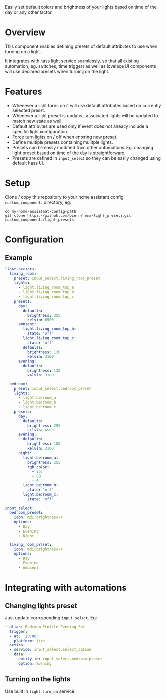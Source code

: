 Easily set default colors and brightness of your lights based on time of the day or any other factor.

# Overview

This component enables defining presets of default attributes to use when turning on a light.

It integrates with hass light service seamlessly, so that all existing automation, eg. switches, time triggers as well as lovelace UI components will use declared presets when turning on the light.

# Features

 - Whenever a light turns on it will use default attributes based on currently selected preset.
 - Whenever a light preset is updated, associated lights will be updated to match new state as well.
 - Default attributes are used only if event does not already include a specific light configuration.
 - Force turn lights on / off when entering new preset.
 - Define multiple presets containing mulitple lights.
 - Presets can be easily modified from other automations. Eg. changing light preset based on time of the day is straightforward.
 - Presets are defined in `input_select` so they can be easily changed using default hass UI.

# Setup

Clone / copy this repository to your home assistant config `custom_components` directory, eg:

``` shell
cd my-home-assistant-config-path
git clone https://github.com/biern/hass-light_presets.git custom_components/light_presets
```

# Configuration

## Example

``` yaml
light_presets:
  living_room:
    preset: input_select.living_room_preset
    lights:
      - light.living_room_top_a
      - light.living_room_top_b
      - light.living_room_top_c
    presets:
      day:
        defaults:
          brightness: 255
          kelvin: 6500
      ambient:
        light.living_room_top_b:
          state: "off"
        light.living_room_top_c:
          state: "off"
        defaults:
          brightness: 130
          kelvin: 3100
      evening:
        defaults:
          brightness: 130
          kelvin: 3100

  bedroom:
    preset: input_select.bedroom_preset
    lights:
      - light.bedroom_a
      - light.bedroom_b
      - light.bedroom_c
    presets:
      day:
        defaults:
          brightness: 255
          kelvin: 6500
      evening:
        defaults:
          brightness: 100
          kelvin: 3100
      night:
        light.bedroom_a:
          brightness: 255
          rgb_color:
            - 255
            - 80
            - 0
        light.bedroom_b:
          state: "off"
        light.bedroom_c:
          state: "off"

input_select:
  bedroom_preset:
    icon: mdi:brightness-4
    options:
      - Day
      - Evening
      - Night

  living_room_preset:
    icon: mdi:brightness-4
    options:
      - Day
      - Evening
      - Ambient
```

# Integrating with automations

## Changing lights preset

Just update corresponding `input_select`. Eg:

``` yaml
- alias: Bedroom Profile Evening Set
  trigger:
  - at: '20:00'
    platform: time
  action:
  - service: input_select.select_option
    data:
      entity_id: input_select.bedroom_preset
      option: Evening
```

## Turning on the lights

Use built in `light.turn_on` service.
